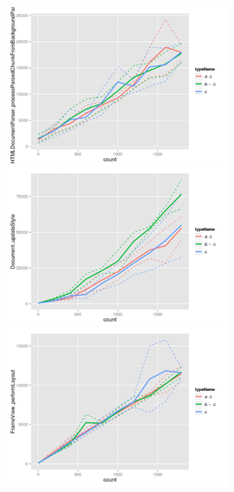 ![](styleModel_files/figure-markdown_github/unnamed-chunk-2-1.png) ![](styleModel_files/figure-markdown_github/unnamed-chunk-2-2.png) ![](styleModel_files/figure-markdown_github/unnamed-chunk-2-3.png)
